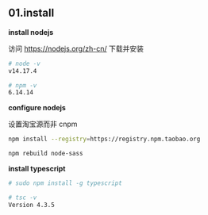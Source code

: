 ## 01.install

**install nodejs**

访问 https://nodejs.org/zh-cn/ 下载并安装

```bash
# node -v
v14.17.4

# npm -v
6.14.14
```

**configure nodejs**

设置淘宝源而非 cnpm

```bash
npm install --registry=https://registry.npm.taobao.org

npm rebuild node-sass
```

**install typescript**

```bash
# sudo npm install -g typescript

# tsc -v
Version 4.3.5
```
